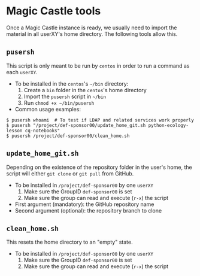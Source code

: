 # Magic Castle tools
Once a Magic Castle instance is ready, we usually need to import the material in all userXY's home directory.
The following tools allow this.

## `pusersh`
This script is only meant to be run by `centos` in order to run a command as each `userXY`.
* To be installed in the `centos`'s `~/bin` directory:
  1. Create a `bin` folder in the `centos`'s home directory
  1. Import the `pusersh` script in `~/bin`
  1. Run `chmod +x ~/bin/pusersh`
* Common usage examples:
```
$ pusersh whoami  # To test if LDAP and related services work properly
$ pusersh "/project/def-sponsor00/update_home_git.sh python-ecology-lesson cq-notebooks"
$ pusersh /project/def-sponsor00/clean_home.sh
```

## `update_home_git.sh`
Depending on the existence of the repository folder in the user's home,
  the script will either `git clone` or `git pull` from GitHub.
* To be installed in `/project/def-sponsor00` by one `userXY`
  1. Make sure the GroupID `def-sponsor00` is set
  1. Make sure the group can read and execute (`r-x`) the script
* First argument (mandatory): the GitHub repository name
* Second argument (optional): the repository branch to clone

## `clean_home.sh`
This resets the home directory to an "empty" state.
* To be installed in `/project/def-sponsor00` by one `userXY`
  1. Make sure the GroupID `def-sponsor00` is set
  1. Make sure the group can read and execute (`r-x`) the script
